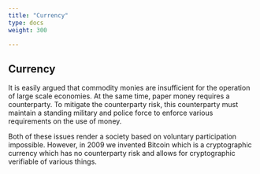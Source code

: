 ```yaml
---
title: "Currency"
type: docs
weight: 300

---
```


## Currency

It is easily argued that commodity monies are insufficient for the operation of large scale economies.  At the same time, paper money requires a counterparty.  To mitigate the counterparty risk, this counterparty must maintain a standing military and police force to enforce various requirements on the use of money.

 Both of these issues render a society based on voluntary participation impossible.  However, in 2009 we invented Bitcoin which is a cryptographic currency which has no counterparty risk and allows for cryptographic verifiable of various things. 